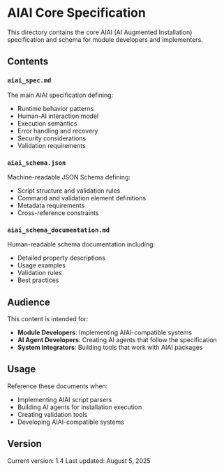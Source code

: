 # AIAI Core Specification

This directory contains the core AIAI (AI Augmented Installation) specification and schema for module developers and implementers.

## Contents

### `aiai_spec.md`
The main AIAI specification defining:
- Runtime behavior patterns
- Human-AI interaction model
- Execution semantics
- Error handling and recovery
- Security considerations
- Validation requirements

### `aiai_schema.json`
Machine-readable JSON Schema defining:
- Script structure and validation rules
- Command and validation element definitions
- Metadata requirements
- Cross-reference constraints

### `aiai_schema_documentation.md`
Human-readable schema documentation including:
- Detailed property descriptions
- Usage examples
- Validation rules
- Best practices

## Audience

This content is intended for:
- **Module Developers**: Implementing AIAI-compatible systems
- **AI Agent Developers**: Creating AI agents that follow the specification
- **System Integrators**: Building tools that work with AIAI packages

## Usage

Reference these documents when:
- Implementing AIAI script parsers
- Building AI agents for installation execution
- Creating validation tools
- Developing AIAI-compatible systems

## Version

Current version: 1.4
Last updated: August 5, 2025 